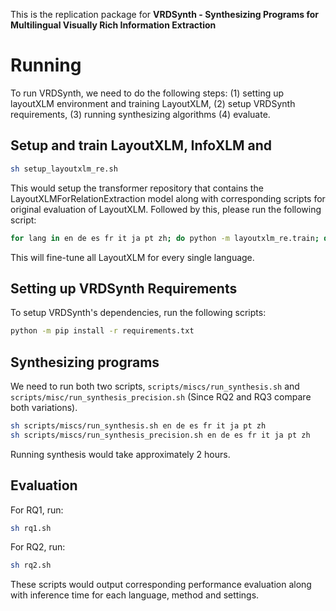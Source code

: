 This is the replication package for **VRDSynth - Synthesizing Programs for Multilingual Visually Rich Information Extraction**
# Running
To run VRDSynth, we need to do the following steps: (1) setting up layoutXLM environment and training LayoutXLM, (2) setup VRDSynth requirements, (3) running synthesizing algorithms (4) evaluate.

## Setup and train LayoutXLM, InfoXLM and 
```sh
sh setup_layoutxlm_re.sh
```
This would setup the transformer repository that contains the LayoutXLMForRelationExtraction model along with corresponding scripts for original evaluation of LayoutXLM. Followed by this, please run the following script:
```sh
for lang in en de es fr it ja pt zh; do python -m layoutxlm_re.train; done
```
This will fine-tune all LayoutXLM for every single language.
## Setting up VRDSynth Requirements
To setup VRDSynth's dependencies, run the following scripts:
```sh
python -m pip install -r requirements.txt
```
## Synthesizing programs
We need to run both two scripts, `scripts/miscs/run_synthesis.sh` and `scripts/misc/run_synthesis_precision.sh` (Since RQ2 and RQ3 compare both variations).
```sh
sh scripts/miscs/run_synthesis.sh en de es fr it ja pt zh
sh scripts/miscs/run_synthesis_precision.sh en de es fr it ja pt zh
```
Running synthesis would take approximately 2 hours.
## Evaluation
For RQ1, run:
```sh
sh rq1.sh
```
For RQ2, run:
```sh
sh rq2.sh
```
These scripts would output corresponding performance evaluation along with inference time for each language, method and settings.
